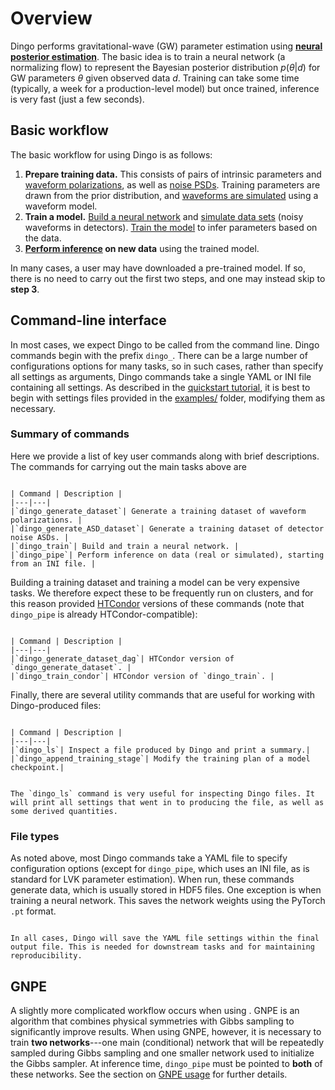 # Overview

Dingo performs gravitational-wave (GW) parameter estimation using [**neural posterior estimation**](sbi.md). The basic idea is to train a neural network (a normalizing flow) to represent the Bayesian posterior distribution $p(\theta|d)$ for GW parameters $\theta$ given observed data $d$. Training can take some time (typically, a week for a production-level model) but once trained, inference is very fast (just a few seconds). 

## Basic workflow

The basic workflow for using Dingo is as follows:

1. **Prepare training data.** This consists of pairs of intrinsic parameters and [waveform polarizations](waveform_dataset.ipynb), as well as [noise PSDs](noise_dataset.ipynb). Training parameters are drawn from the prior distribution, and [waveforms are simulated](generating_waveforms.ipynb) using a waveform model.
2. **Train a model.** [Build a neural network](network_architecture.ipynb) and [simulate data sets](training_transforms.ipynb) (noisy waveforms in detectors). [Train the model](training.md) to infer parameters based on the data.
3. **[Perform inference](dingo_pipe.md) on new data** using the trained model.

In many cases, a user may have downloaded a pre-trained model. If so, there is no need to carry out the first two steps, and one may instead skip to **step 3**.

## Command-line interface

In most cases, we expect Dingo to be called from the command line. Dingo commands begin with the prefix `dingo_`. There can be a large number of configurations options for many tasks, so in such cases, rather than specify all settings as arguments, Dingo commands take a single YAML or INI file containing all settings. As described in the [quickstart tutorial](quickstart.md), it is best to begin with settings files provided in the [examples/](https://github.com/dingo-gw/dingo/tree/main/examples) folder, modifying them as necessary.

### Summary of commands

Here we provide a list of key user commands along with brief descriptions. The commands for carrying out the main tasks above are

```{table}

| Command | Description |
|---|---|
|`dingo_generate_dataset`| Generate a training dataset of waveform polarizations. |
|`dingo_generate_ASD_dataset`| Generate a training dataset of detector noise ASDs. |
|`dingo_train`| Build and train a neural network. |
|`dingo_pipe`| Perform inference on data (real or simulated), starting from an INI file. |
```

Building a training dataset and training a model can be very expensive tasks. We therefore expect these to be frequently run on clusters, and for this reason provided [HTCondor](https://htcondor.readthedocs.io/en/latest/) versions of these commands (note that `dingo_pipe` is already HTCondor-compatible):

```{table}

| Command | Description |
|---|---|
|`dingo_generate_dataset_dag`| HTCondor version of `dingo_generate_dataset`. |
|`dingo_train_condor`| HTCondor version of `dingo_train`. |
```

Finally, there are several utility commands that are useful for working with Dingo-produced files:

```{table}

| Command | Description |
|---|---|
|`dingo_ls`| Inspect a file produced by Dingo and print a summary.|
|`dingo_append_training_stage`| Modify the training plan of a model checkpoint.|
```

```{hint}

The `dingo_ls` command is very useful for inspecting Dingo files. It will print all settings that went in to producing the file, as well as some derived quantities.
```

### File types

As noted above, most Dingo commands take a YAML file to specify configuration options (except for `dingo_pipe`, which uses an INI file, as is standard for LVK parameter estimation). When run, these commands generate data, which is usually stored in HDF5 files. One exception is when training a neural network. This saves the network weights using the PyTorch `.pt` format.

```{important}

In all cases, Dingo will save the YAML file settings within the final output file. This is needed for downstream tasks and for maintaining reproducibility.
```


## GNPE

A slightly more complicated workflow occurs when using [](gnpe.md). GNPE is an algorithm that combines physical symmetries with Gibbs sampling to significantly improve results. When using GNPE, however, it is necessary to train **two networks**---one main (conditional) network that will be repeatedly sampled during Gibbs sampling and one smaller network used to initialize the Gibbs sampler. At inference time, `dingo_pipe` must be pointed to **both** of these networks. See the section on [GNPE usage](gnpe.md#usage) for further details.